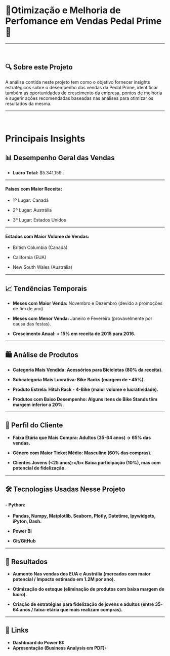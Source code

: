 <h1>🚴Otimização e Melhoria de Perfomance em Vendas Pedal Prime 🚴</h1>

<hr>
<br>

<h2>🔍 Sobre este Projeto</h2>

A análise contida neste projeto tem como o objetivo fornecer insights estratégicos sobre o desempenho das vendas da Pedal Prime, identificar também as oportunidades de crescimento da empresa, pontos de melhoria e sugerir ações recomendadas baseadas nas análises para otimizar os resultados da mesma.

<hr>
<br>

<h1>Principais Insights</h1>

<h2>📊 Desempenho Geral das Vendas</h2>

- <b>Lucro Total:</b> $5.341,159..

<hr>

<h4>Países com Maior Receita:</h4>

- 1º Lugar: Canadá 

- 2º Lugar: Austrália 

- 3º Lugar: Estados Unidos 

<hr>

<h4><b>Estados com Maior Volume de Vendas:</b></h4>

- British Columbia (Canadá)

- California (EUA)

- New South Wales (Austrália)

<hr>

<h2>📈 Tendências Temporais</h2>

- <b>Meses com Maior Venda:</b> Novembro e Dezembro (devido a promoções de fim de ano).

- <b>Meses com Menor Venda:</b> Janeiro e Fevereiro (provavelmente por causa das festas).

- <b>Crescimento Anual: + 15% em receita de 2015 para 2016.

<hr>

<h2>🛍️ Análise de Produtos</h2>

- <b>Categoria Mais Vendida:</b> Acessórios para Bicicletas (80% da receita).

- <b>Subcategoria Mais Lucrativa:</b> Bike Racks (margem de ~45%).

- <b>Produto Estrela:</b> Hitch Rack - 4-Bike (maior volume e lucratividade).

- <b>Produtos com Baixo Desempenho:</b> Alguns itens de Bike Stands têm margem inferior a 20%.

<hr>

<h2>👥 Perfil do Cliente</h2>

- <b>Faixa Etária que Mais Compra:</b> Adultos (35-64 anos) → 65% das vendas.

- <b>Gênero com Maior Ticket Médio:</b> Masculino (60% das compras).

- <b>Clientes Jovens (<25 anos):</b< Baixa participação (10%), mas com potencial de fidelização.

<hr>

<h2>🛠️ Tecnologias Usadas Nesse Projeto</h2>

<h4><b>- Python:</b></h4>

- Pandas, Numpy, Matplotlib. Seaborn, Plotly, Datetime, Ipywidgets, iPyton, Dash.

- <b>Power Bi</b>

- <b>Git/GitHub</b>

<hr>

<h2>📌 Resultados</h2>

- Aumento Nas vendas dos EUA e Austrália (mercados com maior potencial / Impacto estimado em 1.2M por ano).

- Otimização do estoque (eliminação de produtos com baixa margem de lucro).

-  Criação de estratégias para fidelização de jovens e adultos (entre 35-64 anos / faixa-etária que mais realizam compras).

<hr>

<h2>🔗 Links</h2>

- Dashboard do Power BI: 
- Apresentação (Business Analysis em PDF): 






